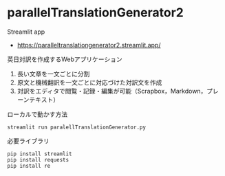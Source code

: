 # parallelTranslationGenerator2

Streamlit app
- https://paralleltranslationgenerator2.streamlit.app/

英日対訳を作成するWebアプリケーション
1. 長い文章を一文ごとに分割
2. 原文と機械翻訳を一文ごとに対応づけた対訳文を作成
3. 対訳をエディタで閲覧・記録・編集が可能（Scrapbox，Markdown，プレーンテキスト）

ローカルで動かす方法
```
streamlit run paralellTranslationGenerator.py
```

必要ライブラリ
```
pip install streamlit
pip install requests
pip install re
```
